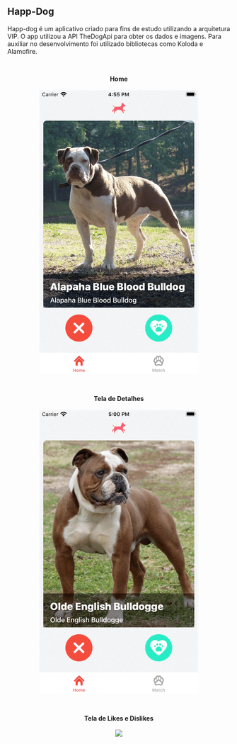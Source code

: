 ## Happ-Dog

<p>Happ-dog  é um aplicativo criado para fins de estudo utilizando a arquitetura VIP. O app utilizou a API TheDogApi para obter os dados e imagens.
    Para auxiliar no desenvolvimento foi utilizado bibliotecas como Koloda e Alamofire.
</p>
<br />

<p align="center"> 
    <p align="center">
        <p align="center">
           <b>Home</b>
           <br /><br />
           <img src="Happ-dog/Assets.xcassets/gifs/home.dataset/home.gif"> 
        </p>
        <br />
        <p align="center">
           <b>Tela de Detalhes</b>
           <br /><br />
           <img src="Happ-dog/Assets.xcassets/gifs/details.dataset/details.gif">
        </p> 
        <br />
        <p align="center">
           <b>Tela de Likes e Dislikes</b>
           <br /><br />
           <img src="Happ-dog/Assets.xcassets/gifs/matches.dataset/matches.gif">
        </p> 
    </p>
</p>
